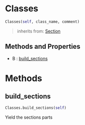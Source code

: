 # Classes



``` python
Classes(self, class_name, comment)
```




> inherits from: [Section](section.md) 

## Methods and Properties
- B : [build_sections](#build_sections) 

# Methods

## build_sections

``` python
Classes.build_sections(self)
```

Yield the sections parts





